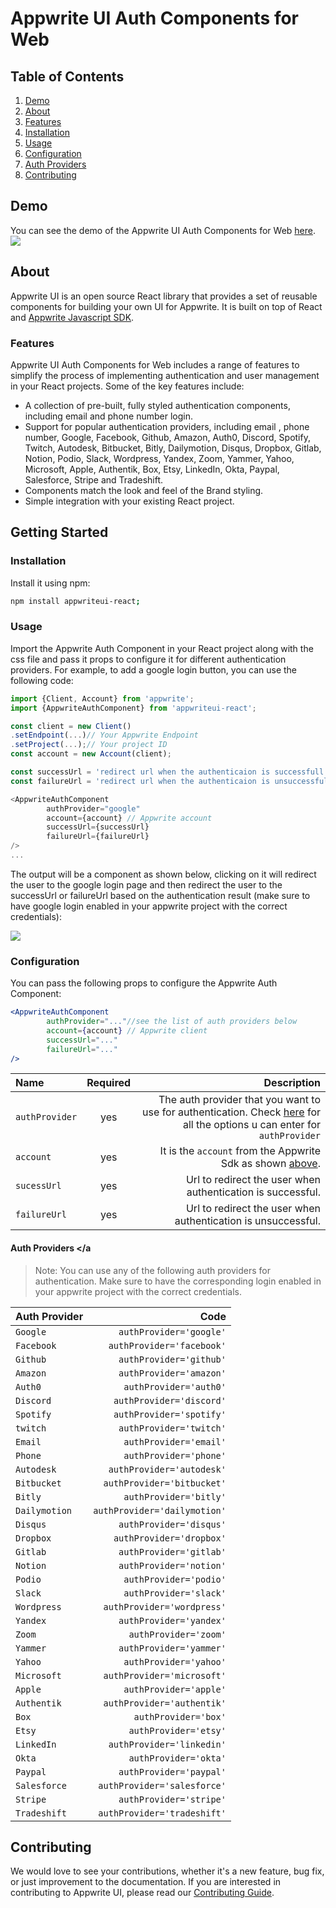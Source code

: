 # Appwrite UI Auth Components for Web
## Table of Contents
1. [Demo](#demo)
1. [About](#about)
1. [Features](#features)
1. [Installation](#installation)
1. [Usage](#usage)
1. [Configuration](#configuration)
1. [Auth Providers](#auth-providers)
1. [Contributing](#contributing)

## Demo <a name="demo"></a>
You can see the demo of the Appwrite UI Auth Components for Web [here](https://appwriteui-react.vercel.app/).
![](https://appwrite-ui-helper.faisalill.tech/v1/storage/buckets/64317c638e38e15eb728/files/64317cad002428318cdc/view?project=642bd7ca87828dbe6b8b&mode=admin)

## About <a name="about"></a>
Appwrite UI is an open source React library that provides a set of reusable components for building your own UI for Appwrite. It is built on top of React and [Appwrite Javascript SDK](https://github.com/appwrite/sdk-for-web).

### Features <a name="features"></a>
Appwrite UI Auth Components for Web includes a range of features to simplify the process of implementing authentication and user management in your React projects. Some of the key features include:

- A collection of pre-built, fully styled authentication components, including email and phone number login.
- Support for popular authentication providers, including email , phone number, Google, Facebook, Github, Amazon, Auth0, Discord, Spotify, Twitch, Autodesk, Bitbucket, Bitly, Dailymotion, Disqus, Dropbox, Gitlab, Notion, Podio, Slack, Wordpress, Yandex, Zoom, Yammer, Yahoo, Microsoft, Apple, Authentik, Box, Etsy, LinkedIn, Okta, Paypal, Salesforce, Stripe and Tradeshift.
- Components match the look and feel of the Brand styling.
- Simple integration with your existing React project.

## Getting Started
### Installation <a name="installation"></a>
Install it using npm: 
```bash
npm install appwriteui-react;
```
### Usage <a name="usage"></a>
Import the Appwrite Auth Component in your React project along with the css file and pass it props to configure it for different authentication providers. For example, to add a google login button, you can use the following code:
```js
import {Client, Account} from 'appwrite';
import {AppwriteAuthComponent} from 'appwriteui-react';

const client = new Client()
.setEndpoint(...)// Your Appwrite Endpoint
.setProject(...);// Your project ID
const account = new Account(client);

const successUrl = 'redirect url when the authenticaion is successfull';
const failureUrl = 'redirect url when the authenticaion is unsuccessfull';

<AppwriteAuthComponent
        authProvider="google"
        account={account} // Appwrite account
        successUrl={successUrl}
        failureUrl={failureUrl}
/>
...

```
The output will be a component as shown below, clicking on it will redirect the user to the google login page and then redirect the user to the successUrl or failureUrl based on the authentication result (make sure to have google login enabled in your appwrite project with the correct credentials):

![](https://appwrite-ui-helper.faisalill.tech/v1/storage/buckets/64317c638e38e15eb728/files/64317cb95835e0f64e36/view?project=642bd7ca87828dbe6b8b&mode=admin)


### Configuration <a name="configuration"></a>
You can pass the following props to configure the Appwrite Auth Component:
```jsx
<AppwriteAuthComponent
        authProvider="..."//see the list of auth providers below
        account={account} // Appwrite client
        successUrl="..."
        failureUrl="..."
/>
```
| Name |  Required | Description |
| :--- | :--: | ---: |
| `authProvider` |  yes | The auth provider that you want to use for authentication. Check [here](#auth-providers) for all the options u can enter for `authProvider`|
| `account` | yes | It is the `account` from the Appwrite Sdk as shown [above](#usage).    |
| `sucessUrl` | yes | Url to redirect the user when authentication is successful.|
| `failureUrl` | yes | Url to redirect the user when authentication is unsuccessful.|

#### Auth Providers <a name="auth-providers"></a
> Note: You can use any of the following auth providers for authentication. Make sure to have the corresponding login enabled in your appwrite project with the correct credentials.

| Auth Provider | Code | 
| :--- |  ---: |
| `Google` |   ```authProvider='google'```|
| `Facebook` |   ```authProvider='facebook'```|
| `Github` |   ```authProvider='github'```|
| `Amazon` |   ```authProvider='amazon'```|
| `Auth0` |   ```authProvider='auth0'```|
| `Discord` |   ```authProvider='discord'```|
| `Spotify` |   ```authProvider='spotify'```|
| `twitch` |   ```authProvider='twitch'```|
| `Email` |   ```authProvider='email'```|
| `Phone` |   ```authProvider='phone'```|
| `Autodesk` |   ```authProvider='autodesk'```|
| `Bitbucket` |   ```authProvider='bitbucket'```|
| `Bitly` |   ```authProvider='bitly'```|
| `Dailymotion` |   ```authProvider='dailymotion'```|
| `Disqus` |   ```authProvider='disqus'```|
| `Dropbox` |   ```authProvider='dropbox'```|
| `Gitlab` |   ```authProvider='gitlab'```|
| `Notion` |   ```authProvider='notion'```|
| `Podio` |   ```authProvider='podio'```|
| `Slack` |   ```authProvider='slack'```|
| `Wordpress` |   ```authProvider='wordpress'```|
| `Yandex` |   ```authProvider='yandex'```|
| `Zoom` |   ```authProvider='zoom'```|
| `Yammer` |   ```authProvider='yammer'```|
| `Yahoo` |   ```authProvider='yahoo'```|
| `Microsoft` |   ```authProvider='microsoft'```|
| `Apple` |   ```authProvider='apple'```|
| `Authentik` |   ```authProvider='authentik'```|
| `Box` |   ```authProvider='box'```|
| `Etsy` |   ```authProvider='etsy'```|
| `LinkedIn` |   ```authProvider='linkedin'```|
| `Okta` |   ```authProvider='okta'```|
| `Paypal` |   ```authProvider='paypal'```|
| `Salesforce` |   ```authProvider='salesforce'```|
| `Stripe` |   ```authProvider='stripe'```|
| `Tradeshift` |   ```authProvider='tradeshift'```|


## Contributing <a name="contributing"></a>
We would love to see your contributions, whether it's a new feature, bug fix, or just improvement to the documentation. If you are interested in contributing to Appwrite UI, please read our [Contributing Guide](./CONTRIBUTING.md).
